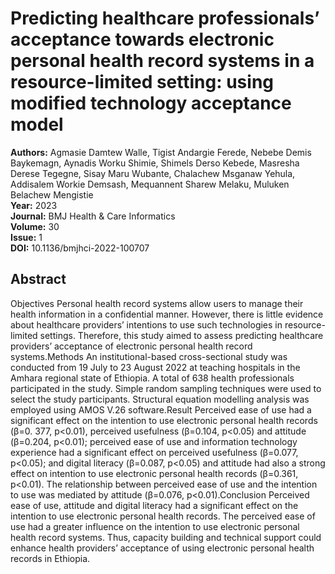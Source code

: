 # Predicting healthcare professionals’ acceptance towards electronic personal health record systems in a resource-limited setting: using modified technology acceptance model

**Authors:** Agmasie Damtew Walle, Tigist Andargie Ferede, Nebebe Demis Baykemagn, Aynadis Worku Shimie, Shimels Derso Kebede, Masresha Derese Tegegne, Sisay Maru Wubante, Chalachew Msganaw Yehula, Addisalem Workie Demsash, Mequannent Sharew Melaku, Muluken Belachew Mengistie  
**Year:** 2023  
**Journal:** BMJ Health & Care Informatics  
**Volume:** 30  
**Issue:** 1  
**DOI:** 10.1136/bmjhci-2022-100707  

## Abstract
Objectives Personal health record systems allow users to manage their health information in a confidential manner. However, there is little evidence about healthcare providers’ intentions to use such technologies in resource-limited settings. Therefore, this study aimed to assess predicting healthcare providers’ acceptance of electronic personal health record systems.Methods An institutional-based cross-sectional study was conducted from 19 July to 23 August 2022 at teaching hospitals in the Amhara regional state of Ethiopia. A total of 638 health professionals participated in the study. Simple random sampling techniques were used to select the study participants. Structural equation modelling analysis was employed using AMOS V.26 software.Result Perceived ease of use had a significant effect on the intention to use electronic personal health records (β=0. 377, p<0.01), perceived usefulness (β=0.104, p<0.05) and attitude (β=0.204, p<0.01); perceived ease of use and information technology experience had a significant effect on perceived usefulness (β=0.077, p<0.05); and digital literacy (β=0.087, p<0.05) and attitude had also a strong effect on intention to use electronic personal health records (β=0.361, p<0.01). The relationship between perceived ease of use and the intention to use was mediated by attitude (β=0.076, p<0.01).Conclusion Perceived ease of use, attitude and digital literacy had a significant effect on the intention to use electronic personal health records. The perceived ease of use had a greater influence on the intention to use electronic personal health record systems. Thus, capacity building and technical support could enhance health providers’ acceptance of using electronic personal health records in Ethiopia.

